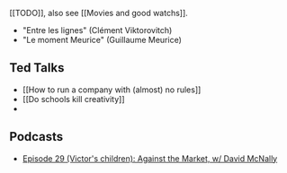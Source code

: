 [[TODO]], also see [[Movies and good watchs]].

- "Entre les lignes" (Clément Viktorovitch)
- "Le moment Meurice" (Guillaume Meurice)

## Ted Talks

- [[How to run a company with (almost) no rules]]
- [[Do schools kill creativity]]
- 

## Podcasts

- [Episode 29 (Victor's children): Against the Market, w/ David McNally](https://open.spotify.com/episode/1R7MGs143P5AyIoFbt4cml?si=WmhV9XeNTi-kYVxHWYOyAA&nd=1)
